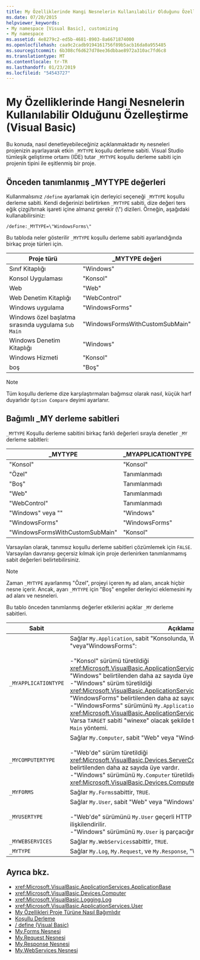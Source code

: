 ```yaml
---
title: My Özelliklerinde Hangi Nesnelerin Kullanılabilir Olduğunu Özelleştirme (Visual Basic)
ms.date: 07/20/2015
helpviewer_keywords:
- My namespace [Visual Basic], customizing
- My namespace
ms.assetid: 4e8279c2-ed5b-4681-8903-8a6671874000
ms.openlocfilehash: caa9c2cadb9194161756f89b5acb16da0a955485
ms.sourcegitcommit: 6b308cf6d627d78ee36dbbae8972a310ac7fd6c8
ms.translationtype: MT
ms.contentlocale: tr-TR
ms.lasthandoff: 01/23/2019
ms.locfileid: "54543727"
---
```

# <a name="customizing-which-objects-are-available-in-my-visual-basic"></a>My Özelliklerinde Hangi Nesnelerin Kullanılabilir Olduğunu Özelleştirme (Visual Basic)
Bu konuda, nasıl denetleyebileceğiniz açıklanmaktadır `My` nesneleri projenizin ayarlayarak etkin `_MYTYPE` koşullu derleme sabiti. Visual Studio tümleşik geliştirme ortamı (IDE) tutar `_MYTYPE` koşullu derleme sabiti için projenin tipini ile eşitlenmiş bir proje.  
  
## <a name="predefined-mytype-values"></a>Önceden tanımlanmış _MYTYPE değerleri  
 Kullanmalısınız `/define` ayarlamak için derleyici seçeneği `_MYTYPE` koşullu derleme sabiti. Kendi değerinizi belirtirken `_MYTYPE` sabiti, dize değeri ters eğik çizgi/tırnak işareti içine almanız gerekir (\\") dizileri. Örneğin, aşağıdaki kullanabilirsiniz:  
  
```  
/define:_MYTYPE=\"WindowsForms\"  
```  
  
 Bu tabloda neler gösterilir `_MYTYPE` koşullu derleme sabiti ayarlandığında birkaç proje türleri için.  
  
|Proje türü|_MYTYPE değeri|  
|------------------|--------------------|  
|Sınıf Kitaplığı|"Windows"|  
|Konsol Uygulaması|"Konsol"|  
|Web|"Web"|  
|Web Denetim Kitaplığı|"WebControl"|  
|Windows uygulama|"WindowsForms"|  
|Windows özel başlatma sırasında uygulama `Sub Main`|"WindowsFormsWithCustomSubMain"|  
|Windows Denetim Kitaplığı|"Windows"|  
|Windows Hizmeti|"Konsol"|  
|boş|"Boş"|  
  
> [!NOTE]
>  Tüm koşullu derleme dize karşılaştırmaları bağımsız olarak nasıl, küçük harf duyarlıdır `Option Compare` deyimi ayarlanır.  
  
## <a name="dependent-my-compilation-constants"></a>Bağımlı _MY derleme sabitleri  
 `_MYTYPE` Koşullu derleme sabitini birkaç farklı değerleri sırayla denetler `_MY` derleme sabitleri:  
  
|_MYTYPE|_MYAPPLICATIONTYPE|_MYCOMPUTERTYPE|_MYFORMS|_MYUSERTYPE|_MYWEBSERVICES|  
|--------------|-------------------------|----------------------|---------------|------------------|---------------------|  
|"Konsol"|"Konsol"|"Windows"|Tanımlanmadı|"Windows"|TRUE|  
|"Özel"|Tanımlanmadı|Tanımlanmadı|Tanımlanmadı|Tanımlanmadı|Tanımlanmadı|  
|"Boş"|Tanımlanmadı|Tanımlanmadı|Tanımlanmadı|Tanımlanmadı|Tanımlanmadı|  
|"Web"|Tanımlanmadı|"Web"|FALSE|"Web"|FALSE|  
|"WebControl"|Tanımlanmadı|"Web"|FALSE|"Web"|TRUE|  
|"Windows" veya ""|"Windows"|"Windows"|Tanımlanmadı|"Windows"|TRUE|  
|"WindowsForms"|"WindowsForms"|"Windows"|TRUE|"Windows"|TRUE|  
|"WindowsFormsWithCustomSubMain"|"Konsol"|"Windows"|TRUE|"Windows"|TRUE|  
  
 Varsayılan olarak, tanımsız koşullu derleme sabitleri çözümlemek için `FALSE`. Varsayılan davranışı geçersiz kılmak için proje derlenirken tanımlanmamış sabit değerleri belirtebilirsiniz.  
  
> [!NOTE]
>  Zaman `_MYTYPE` ayarlanmış "Özel", projeyi içeren `My` ad alanı, ancak hiçbir nesne içerir. Ancak, ayarı `_MYTYPE` için "Boş" engeller derleyici eklemesini `My` ad alanı ve nesneleri.  
  
 Bu tablo önceden tanımlanmış değerler etkilerini açıklar `_MY` derleme sabitleri.  
  
|Sabit|Açıklama|  
|--------------|-------------|  
|`_MYAPPLICATIONTYPE`|Sağlar `My.Application`, sabit "Konsolunda, Windows," ise "veya"WindowsForms":<br /><br /> -"Konsol" sürümü türetildiği <xref:Microsoft.VisualBasic.ApplicationServices.ConsoleApplicationBase>. ve "Windows" belirtilenden daha az sayıda üye vardır.<br />-"Windows" sürüm türetildiği <xref:Microsoft.VisualBasic.ApplicationServices.ApplicationBase>.ve "WindowsForms" belirtilenden daha az sayıda üye vardır.<br />-"WindowsForms" sürümünü `My.Application` türetildiği <xref:Microsoft.VisualBasic.ApplicationServices.WindowsFormsApplicationBase>. Varsa `TARGET` sabiti "winexe" olacak şekilde tanımlandı ve sınıf içeren bir `Sub Main` yöntemi.|  
|`_MYCOMPUTERTYPE`|Sağlar `My.Computer`, sabit "Web" veya "Windows" ise:<br /><br /> -"Web'de" sürüm türetildiği <xref:Microsoft.VisualBasic.Devices.ServerComputer>, ve "Windows" belirtilenden daha az sayıda üye vardır.<br />-"Windows" sürümünü `My.Computer` türetildiği <xref:Microsoft.VisualBasic.Devices.Computer>.|  
|`_MYFORMS`|Sağlar `My.Forms`sabittir, `TRUE`.|  
|`_MYUSERTYPE`|Sağlar `My.User`, sabit "Web" veya "Windows" ise:<br /><br /> -"Web'de" sürümünü `My.User` geçerli HTTP isteği kullanıcı kimliğiyle ilişkilendirilir.<br />-"Windows" sürümünü `My.User` iş parçacığının geçerli sorumlu ile ilişkilidir.|  
|`_MYWEBSERVICES`|Sağlar `My.WebServices`sabittir, `TRUE`.|  
|`_MYTYPE`|Sağlar `My.Log`, `My.Request`, ve `My.Response`, "Web" sabittir.|  
  
## <a name="see-also"></a>Ayrıca bkz.
- <xref:Microsoft.VisualBasic.ApplicationServices.ApplicationBase>
- <xref:Microsoft.VisualBasic.Devices.Computer>
- <xref:Microsoft.VisualBasic.Logging.Log>
- <xref:Microsoft.VisualBasic.ApplicationServices.User>
- [My Özellikleri Proje Türüne Nasıl Bağımlıdır](../../../visual-basic/developing-apps/development-with-my/how-my-depends-on-project-type.md)
- [Koşullu Derleme](../../../visual-basic/programming-guide/program-structure/conditional-compilation.md)
- [/ define (Visual Basic)](../../../visual-basic/reference/command-line-compiler/define.md)
- [My.Forms Nesnesi](../../../visual-basic/language-reference/objects/my-forms-object.md)
- [My.Request Nesnesi](../../../visual-basic/language-reference/objects/my-request-object.md)
- [My.Response Nesnesi](../../../visual-basic/language-reference/objects/my-response-object.md)
- [My.WebServices Nesnesi](../../../visual-basic/language-reference/objects/my-webservices-object.md)
